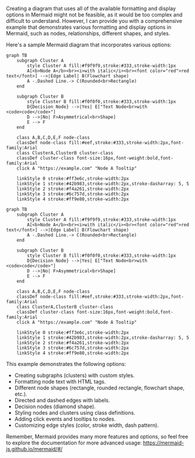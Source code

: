 Creating a diagram that uses all of the available formatting and display options in Mermaid might not be feasible, as it would be too complex and difficult to understand. However, I can provide you with a comprehensive example that demonstrates various formatting and display options in Mermaid, such as nodes, relationships, different shapes, and styles.

Here's a sample Mermaid diagram that incorporates various options:
```mermaid
graph TB
    subgraph Cluster A
        style Cluster A fill:#f9f9f9,stroke:#333,stroke-width:1px
        A[<b>Node A</b><br><i>with italic</i><br><font color="red">red text</font>] -->|Edge Label| B(Flowchart shape)
        A -.Dashed Line.-> C(Rounded<br>Rectangle)
    end

    subgraph Cluster B
        style Cluster B fill:#f0f0f0,stroke:#333,stroke-width:1px
        D{Decision Node} -->|Yes| E["Text Node<br>with <code>code</code>"]
        D -->|No| F>Asymmetrical<br>Shape]
        E --> F
    end

    class A,B,C,D,E,F node-class
    classDef node-class fill:#eef,stroke:#333,stroke-width:2px,font-family:Arial
    class ClusterA,ClusterB cluster-class
    classDef cluster-class font-size:16px,font-weight:bold,font-family:Arial
    click A "https://example.com" "Node A Tooltip"

    linkStyle 0 stroke:#ff3e6c,stroke-width:2px
    linkStyle 1 stroke:#42b983,stroke-width:2px,stroke-dasharray: 5, 5
    linkStyle 2 stroke:#f4a261,stroke-width:2px
    linkStyle 3 stroke:#6c757d,stroke-width:2px
    linkStyle 4 stroke:#ff9e80,stroke-width:2px
```

```
graph TB
    subgraph Cluster A
        style Cluster A fill:#f9f9f9,stroke:#333,stroke-width:1px
        A[<b>Node A</b><br><i>with italic</i><br><font color="red">red text</font>] -->|Edge Label| B(Flowchart shape)
        A -.Dashed Line.-> C(Rounded<br>Rectangle)
    end

    subgraph Cluster B
        style Cluster B fill:#f0f0f0,stroke:#333,stroke-width:1px
        D{Decision Node} -->|Yes| E["Text Node<br>with <code>code</code>"]
        D -->|No| F>Asymmetrical<br>Shape]
        E --> F
    end

    class A,B,C,D,E,F node-class
    classDef node-class fill:#eef,stroke:#333,stroke-width:2px,font-family:Arial
    class ClusterA,ClusterB cluster-class
    classDef cluster-class font-size:16px,font-weight:bold,font-family:Arial
    click A "https://example.com" "Node A Tooltip"

    linkStyle 0 stroke:#ff3e6c,stroke-width:2px
    linkStyle 1 stroke:#42b983,stroke-width:2px,stroke-dasharray: 5, 5
    linkStyle 2 stroke:#f4a261,stroke-width:2px
    linkStyle 3 stroke:#6c757d,stroke-width:2px
    linkStyle 4 stroke:#ff9e80,stroke-width:2px
```


This example demonstrates the following options:

- Creating subgraphs (clusters) with custom styles.
- Formatting node text with HTML tags.
- Different node shapes (rectangle, rounded rectangle, flowchart shape, etc.).
- Directed and dashed edges with labels.
- Decision nodes (diamond shape).
- Styling nodes and clusters using class definitions.
- Adding click events and tooltips to nodes.
- Customizing edge styles (color, stroke width, dash pattern).

Remember, Mermaid provides many more features and options, so feel free to explore the documentation for more advanced usage: https://mermaid-js.github.io/mermaid/#/
